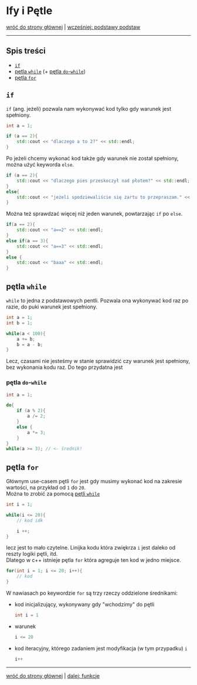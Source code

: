# Ify i Pętle

[wróć do strony głównej](../README.md) | [wcześniej: podstawy podstaw](basics.md)

***

## Spis treści

- [`if`](#if)
- [pętla `while`](#pętla-while) (+ [pętla `do`-`while`](#pętla-do-while))
- [pętla `for`](#pętla-for)

## `if`

`if` (ang. jeżeli) pozwala nam wykonywać kod tylko gdy warunek jest spełniony.

```c++
int a = 1;

if (a == 2){
	std::cout << "dlaczego a to 2?" << std::endl;
}
```

Po jeżeli chcemy wykonać kod także gdy warunek nie został spełniony, można użyć keyworda `else`.

```c++
if (a == 2){
	std::cout << "dlaczego pies przeskoczył nad płotem?" << std::endl;
}
else{
	std::cout << "jeżeli spodziewaliście się żartu to przepraszam." << std::endl;
}
```

Można też sprawdzać więcej niż jeden warunek, powtarzając `if` po `else`.

```c++
if(a == 2){
	std::cout << "a==2" << std::endl;
}
else if(a == 3){
	std::cout << "a==3" << std::endl;
}
else {
	std::cout << "baaa" << std::endl;
}
```

## pętla `while`

`while` to jedna z podstawowych pentli. Pozwala ona wykonywać kod raz po razie, do puki warunek jest spełniony.

```c++
int a = 1;
int b = 1;

while(a < 100){
	a += b;
	b = a - b;
}
```

Lecz, czasami nie jesteśmy w stanie sprawidzić czy warunek jest spełniony, bez wykonania kodu raz. Do tego przydatna jest

### pętla `do`-`while`

```c++
int a = 1;

do{
	if (a % 2){
		a /= 2;
	}
	else {
		a *= 3;
	}
}
while(a >= 3); // <- średnik!
```

## pętla `for`

Głównym use-casem pętli `for` jest gdy musimy wykonać kod na zakresie wartości, na przykład od `1` do `20`.  
Można to zrobić za pomocą [pętli `while`](#pętla-while)

```c++
int i = 1;

while(i <= 20){
	// kod idk

	i ++;
}
```

lecz jest to mało czytelne. Linijka kodu która zwiękrza `i` jest daleko od reszty logiki pętli, itd.  
Dlatego w c++ istnieje pętla `for` która agreguje ten kod w jedno miejsce.

```c++
for(int i = 1; i <= 20; i++){
	// kod
}
```

W nawiasach po keywordzie `for` są trzy rzeczy oddzielone średnikami:

- kod inicjalizujący, wykonywany gdy "wchodzimy" do pętli
  ```c++
  int i = 1
  ```
- warunek
  ```c++
  i <= 20
  ```
- kod iteracyjny, którego zadaniem jest modyfikacja (w tym przypadku) `i`
  ```c++
  i++
  ```

***

[wróć do strony głównej](../README.md) | [dalej: funkcje](funcs.md)
